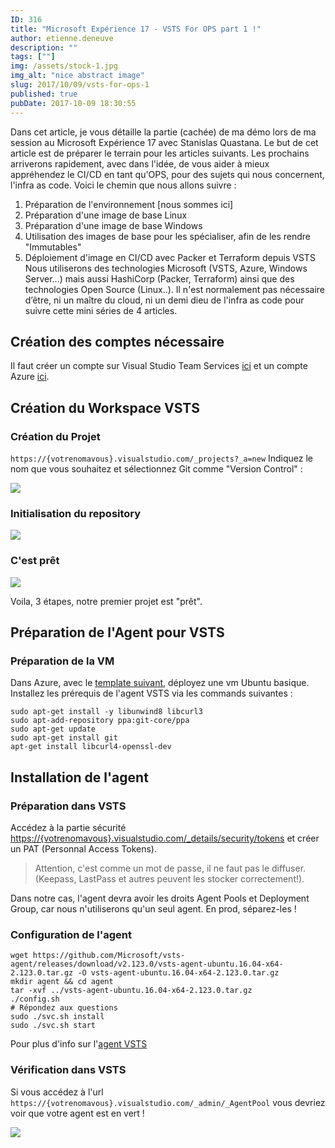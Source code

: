 ```yaml
---
ID: 316
title: "Microsoft Expérience 17 - VSTS For OPS part 1 !"
author: etienne.deneuve
description: ""
tags: [""]
img: /assets/stock-1.jpg
img_alt: "nice abstract image"
slug: 2017/10/09/vsts-for-ops-1
published: true
pubDate: 2017-10-09 18:30:55
---
```


Dans cet article, je vous détaille la partie (cachée) de ma démo lors de ma session au Microsoft Expérience 17 avec Stanislas Quastana. Le but de cet article est de préparer le terrain pour les articles suivants. Les prochains arriverons rapidement, avec dans l'idée, de vous aider à mieux appréhendez le CI/CD en tant qu'OPS, pour des sujets qui nous concernent, l'infra as code.
Voici le chemin que nous allons suivre :

1. Préparation de l'environnement [nous sommes ici]
2. Préparation d'une image de base Linux
3. Préparation d'une image de base Windows
4. Utilisation des images de base pour les spécialiser, afin de les rendre "Immutables"
5. Déploiement d'image en CI/CD avec Packer et Terraform depuis VSTS
   Nous utiliserons des technologies Microsoft (VSTS, Azure, Windows Server...) mais aussi HashiCorp (Packer, Terraform) ainsi que des technologies Open Source (Linux..). Il n'est normalement pas nécessaire d’être, ni un maître du cloud, ni un demi dieu de l'infra as code pour suivre cette mini séries de 4 articles.

## Création des comptes nécessaire

Il faut créer un compte sur Visual Studio Team Services [ici](https://go.microsoft.com/fwlink/?LinkId=307137) et un compte Azure [ici](https://azure.microsoft.com/fr-fr/offers/ms-azr-0044p/).

## Création du Workspace VSTS

### Création du Projet

`https://{votrenomavous}.visualstudio.com/_projects?_a=new`
Indiquez le nom que vous souhaitez et sélectionnez Git comme "Version Control" :

![](https://etienne.deneuve.xyz/wp-content/uploads/2017/10/vsts-1-1.png)

### Initialisation du repository

![](https://etienne.deneuve.xyz/wp-content/uploads/2017/10/vsts-2-1.png)

### C'est prêt

![](https://etienne.deneuve.xyz/wp-content/uploads/2017/10/vsts-3-1.png)

Voila, 3 étapes, notre premier projet est "prêt".

## Préparation de l'Agent pour VSTS

### Préparation de la VM

Dans Azure, avec le [template suivant](https://github.com/Azure/azure-quickstart-templates/tree/master/101-vm-simple-linux), déployez une vm Ubuntu basique.
Installez les prérequis de l'agent VSTS via les commands suivantes :

```shell
sudo apt-get install -y libunwind8 libcurl3
sudo apt-add-repository ppa:git-core/ppa
sudo apt-get update
sudo apt-get install git
apt-get install libcurl4-openssl-dev
```

## Installation de l'agent

### Préparation dans VSTS

Accédez à la partie sécurité <https://{votrenomavous}.visualstudio.com/_details/security/tokens> et créer un PAT (Personnal Access Tokens).
> Attention, c'est comme un mot de passe, il ne faut pas le diffuser. (Keepass, LastPass et autres peuvent les stocker correctement!).

Dans notre cas, l'agent devra avoir les droits Agent Pools et Deployment Group, car nous n'utiliserons qu'un seul agent. En prod, séparez-les !

### Configuration de l'agent

```shell
wget https://github.com/Microsoft/vsts-agent/releases/download/v2.123.0/vsts-agent-ubuntu.16.04-x64-2.123.0.tar.gz -O vsts-agent-ubuntu.16.04-x64-2.123.0.tar.gz
mkdir agent && cd agent
tar -xvf ../vsts-agent-ubuntu.16.04-x64-2.123.0.tar.gz
./config.sh
# Répondez aux questions
sudo ./svc.sh install
sudo ./svc.sh start
```

Pour plus d'info sur l'[agent VSTS](https://docs.microsoft.com/fr-fr/vsts/build-release/actions/agents/v2-linux)

### Vérification dans VSTS

Si vous accédez à l'url `https://{votrenomavous}.visualstudio.com/_admin/_AgentPool` vous devriez voir que votre agent est en vert !

![](https://etienne.deneuve.xyz/wp-content/uploads/2017/10/Capture-Agent-Pool.png)
